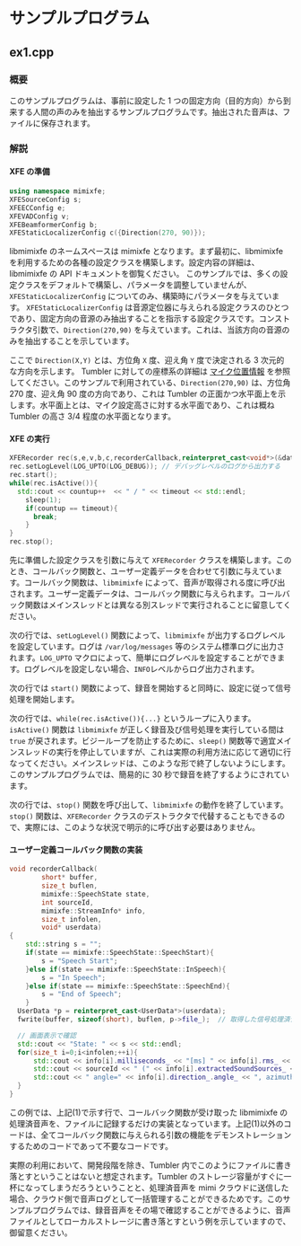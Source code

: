 # サンプルプログラム

## ex1.cpp

### 概要

このサンプルプログラムは、事前に設定した 1 つの固定方向（目的方向）から到来する人間の声のみを抽出するサンプルプログラムです。抽出された音声は、ファイルに保存されます。

### 解説

#### XFE の準備

``````````.cpp
using namespace mimixfe;
XFESourceConfig s;
XFEECConfig e;
XFEVADConfig v;
XFEBeamformerConfig b;
XFEStaticLocalizerConfig c({Direction(270, 90)});
``````````

libmimixfe のネームスペースは mimixfe となります。まず最初に、libmimixfe を利用するための各種の設定クラスを構築します。設定内容の詳細は、libmimixfe の API ドキュメントを御覧ください。
このサンプルでは、多くの設定クラスをデフォルトで構築し、パラメータを調整していませんが、`XFEStaticLocalizerConfig` についてのみ、構築時にパラメータを与えています。
`XFEStaticLocalizerConfig` は音源定位器に与えられる設定クラスのひとつであり、固定方向の音源のみ抽出することを指示する設定クラスです。コンストラクタ引数で、`Direction(270,90)` を与えています。これは、当該方向の音源のみを抽出することを示しています。

ここで `Direction(X,Y)` とは、方位角 `X` 度、迎え角 `Y` 度で決定される 3 次元的な方向を示します。 Tumbler に対しての座標系の詳細は [マイク位置情報](https://github.com/FairyDevicesRD/tumbler/tree/master/hardware_api/microphone/microphone_positions) を参照してください。このサンプルで利用されている、`Direction(270,90)` は、方位角 270 度、迎え角 90 度の方向であり、これは Tumbler の正面かつ水平面上を示します。水平面上とは、マイク設定高さに対する水平面であり、これは概ね Tumbler の高さ 3/4 程度の水平面となります。

#### XFE の実行

``````````.cpp
XFERecorder rec(s,e,v,b,c,recorderCallback,reinterpret_cast<void*>(&data));
rec.setLogLevel(LOG_UPTO(LOG_DEBUG)); // デバッグレベルのログから出力する
rec.start();
while(rec.isActive()){
  std::cout << countup++  << " / " << timeout << std::endl;
	sleep(1);
	if(countup == timeout){
	  break;
	}
}
rec.stop();
``````````

先に準備した設定クラスを引数に与えて `XFERecorder` クラスを構築します。このとき、コールバック関数と、ユーザー定義データを合わせて引数に与えています。コールバック関数は、`libmimixfe` によって、音声が取得される度に呼び出されます。ユーザー定義データは、コールバック関数に与えられます。コールバック関数はメインスレッドとは異なる別スレッドで実行されることに留意してください。

次の行では、`setLogLevel()` 関数によって、`libmimixfe` が出力するログレベルを設定しています。ログは `/var/log/messages` 等のシステム標準ログに出力されます。`LOG_UPTO` マクロによって、簡単にログレベルを設定することができます。ログレベルを設定しない場合、`INFO`レベルからログ出力されます。

次の行では `start()` 関数によって、録音を開始すると同時に、設定に従って信号処理を開始します。

次の行では、`while(rec.isActive()){...}` というループに入ります。`isActive()` 関数は `libmimixfe` が正しく録音及び信号処理を実行している間は `true` が戻されます。ビジーループを防止するために、`sleep()` 関数等で適宜メインスレッドの実行を停止していますが、これは実際の利用方法に応じて適切に行なってください。メインスレッドは、このような形で終了しないようにします。このサンプルプログラムでは、簡易的に 30 秒で録音を終了するようにされています。

次の行では、`stop()` 関数を呼び出して、`libmimixfe` の動作を終了しています。`stop()` 関数は、`XFERecorder` クラスのデストラクタで代替することもできるので、実際には、このような状況で明示的に呼び出す必要はありません。

#### ユーザー定義コールバック関数の実装

``````````.cpp
void recorderCallback(
		short* buffer,
		size_t buflen,
		mimixfe::SpeechState state,
		int sourceId,
		mimixfe::StreamInfo* info,
		size_t infolen,
		void* userdata)
{
	std::string s = "";
	if(state == mimixfe::SpeechState::SpeechStart){
		s = "Speech Start";
	}else if(state == mimixfe::SpeechState::InSpeech){
		s = "In Speech";
	}else if(state == mimixfe::SpeechState::SpeechEnd){
		s = "End of Speech";
	}
  UserData *p = reinterpret_cast<UserData*>(userdata);
  fwrite(buffer, sizeof(short), buflen, p->file_);  // 取得した信号処理済音声をファイルに記録する・・・(1)

  // 画面表示で確認
  std::cout << "State: " << s << std::endl;
  for(size_t i=0;i<infolen;++i){
	  std::cout << info[i].milliseconds_ << "[ms] " << info[i].rms_ << "[rms] " << static_cast<int>(info[i].speechProbability_) << "[%] ";
	  std::cout << sourceId << " (" << info[i].extractedSoundSources_ << "/" << info[i].estimatedSoundSources_ << ")";
	  std::cout << " angle=" << info[i].direction_.angle_ << ", azimuth=" << info[i].direction_.azimuth_ << std::endl;
  }
}
``````````

この例では、上記(1)で示す行で、コールバック関数が受け取った libmimixfe の処理済音声を、ファイルに記録するだけの実装となっています。上記(1)以外のコードは、全てコールバック関数に与えられる引数の機能をデモンストレーションするためのコードであって不要なコードです。

実際の利用において、開発段階を除き、Tumbler 内でこのようにファイルに書き落とすということはないと想定されます。Tumbler のストレージ容量がすぐに一杯になってしまうだろうということと、処理済音声を mimi クラウドに送信した場合、クラウド側で音声ログとして一括管理することができるためです。このサンプルプログラムでは、録音音声をその場で確認することができるように、音声ファイルとしてローカルストレージに書き落とすという例を示していますので、御留意ください。



